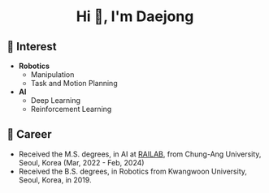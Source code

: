 <h1 align="center">Hi 👋, I'm Daejong</h1>

## 🌱 Interest

- **Robotics**
  - Manipulation
  - Task and Motion Planning
- **AI**
  - Deep Learning
  - Reinforcement Learning

## 🔭 Career

- Received the M.S. degrees, in AI at [RAILAB](https://sites.google.com/view/railab/home), from Chung-Ang University, Seoul, Korea (Mar, 2022 - Feb, 2024)
- Received the B.S. degrees, in Robotics from Kwangwoon University, Seoul, Korea, in 2019.

<!--
## 📫 Contact

- email: [wlseoeo@gmail.com](mailto:wlseoeo@gmail.com)
- youtube: [![Youtube Badge](https://img.shields.io/badge/Youtube-ff0000?style=flat-square&logo=youtube&link=https://www.youtube.com/channel/UCZO5wCDe0vTI7L3jyaNfj-g)](https://www.youtube.com/channel/UCZO5wCDe0vTI7L3jyaNfj-g)

## ✍️ Blog

- Personal blog: <a href="https://jdj2261.github.io" target="_blank"><img src="https://noticon-static.tammolo.com/dgggcrkxq/image/upload/v1567128822/noticon/osiivsvhnu4nt8doquo0.png" alt="gitblog" height="25" width="25"></a>
-->

<!--
**jdj2261/jdj2261** is a ✨ _special_ ✨ repository because its `README.md` (this file) appears on your GitHub profile.

Here are some ideas to get you started:

- 🔭 I’m currently working on ...
- 🌱 I’m currently learning ...
- 👯 I’m looking to collaborate on ...
- 🤔 I’m looking for help with ...
- 💬 Ask me about ...
- 📫 How to reach me: ...
- 😄 Pronouns: ...
- ⚡ Fun fact: ...
-->
